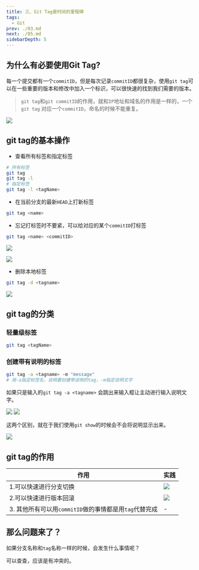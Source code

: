 ```yaml
---
title: 三、Git Tag是时间的里程碑
tags: 
  - Git
prev: ./03.md
next: ./05.md
sidebarDepth: 5
---
```

## 为什么有必要使用Git Tag?
每一个提交都有一个`commitID`，但是每次记录`commitID`都很复杂，使用`git tag`可以在一些重要的版本和修改中加入一个标识，可以很快速的找到我们需要的版本。

> `git tag`和`git commitID`的作用，就和`IP`地址和域名的作用是一样的，一个 `git tag` 对应一个`commitID`，命名的时候不能重复。

![](https://p9-juejin.byteimg.com/tos-cn-i-k3u1fbpfcp/50efb17ae14542ddb38e3e704fdc4e48~tplv-k3u1fbpfcp-watermark.image)

## git tag的基本操作

- 查看所有标签和指定标签

```bash
# 所有标签
git tag
git tag -l
# 指定标签
git tag -l <tagName>
```

- 在当前分支的最新`HEAD`上打新标签

```bash
git tag <name>
```

- 忘记打标签时不要紧，可以给对应的某个`commitID`打标签

```bash
git tag <name> <commitID>
```

![](https://p9-juejin.byteimg.com/tos-cn-i-k3u1fbpfcp/fc64d7e0091e420184989c92a6d39bbf~tplv-k3u1fbpfcp-watermark.image)

![](https://p9-juejin.byteimg.com/tos-cn-i-k3u1fbpfcp/5fd9be5fbeb34f9db3f972eb0c7648b6~tplv-k3u1fbpfcp-watermark.image)

- 删除本地标签

```bash
git tag -d <tagname>
```

![](https://p1-juejin.byteimg.com/tos-cn-i-k3u1fbpfcp/e9812252ab4b41b1ba3fc615353ae4f1~tplv-k3u1fbpfcp-watermark.image)

## git tag的分类

### 轻量级标签

```bash
git tag <tagName>
```

### 创建带有说明的标签

```bash
git tag -a <tagname> -m "message"
# 用-a指定标签名，说明要创建带说明的tag，-m指定说明文字
```

如果只是输入的`git tag -a <tagname>` 会跳出来输入框让主动进行输入说明文字。

![](https://p1-juejin.byteimg.com/tos-cn-i-k3u1fbpfcp/33e6c493c0a54ff98df22bdceacb0173~tplv-k3u1fbpfcp-watermark.image) ![](https://p1-juejin.byteimg.com/tos-cn-i-k3u1fbpfcp/ce7a522cad6a4e5f9d74252e0956c251~tplv-k3u1fbpfcp-watermark.image)

这两个区别，就在于我们使用`git show`的时候会不会将说明显示出来。

![](https://p3-juejin.byteimg.com/tos-cn-i-k3u1fbpfcp/4f58bfe075a94ea0a08de31bd4ce8f96~tplv-k3u1fbpfcp-watermark.image)

## git tag的作用

作用 | 实践
---|---
1.可以快速进行分支切换 | ![](https://p1-juejin.byteimg.com/tos-cn-i-k3u1fbpfcp/e9b84527fab34f3aa93f7a00da12e6d8~tplv-k3u1fbpfcp-watermark.image)
2.可以快速进行版本回滚 | ![](https://p6-juejin.byteimg.com/tos-cn-i-k3u1fbpfcp/7819b02cadfc4e309f66e69d2d1a7d68~tplv-k3u1fbpfcp-watermark.image)
3. 其他所有可以用`commitID`做的事情都是用`tag`代替完成| -


## 那么问题来了？
如果分支名称和`tag`名称一样的时候，会发生什么事情呢？

可以查查，应该是有冲突的。

